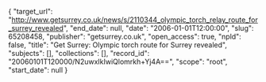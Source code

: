 {
  "target_url": "http://www.getsurrey.co.uk/news/s/2110344_olympic_torch_relay_route_for_surrey_revealed", 
  "end_date": null, 
  "date": "2006-01-01T12:00:00", 
  "slug": 65208458, 
  "publisher": "getsurrey.co.uk", 
  "open_access": true, 
  "npld": false, 
  "title": "Get Surrey: Olympic torch route for Surrey revealed", 
  "subjects": [], 
  "collections": [], 
  "record_id": "20060101T120000/N2uwxIkIwiQlomrkh+Yj4A==", 
  "scope": "root", 
  "start_date": null
}

